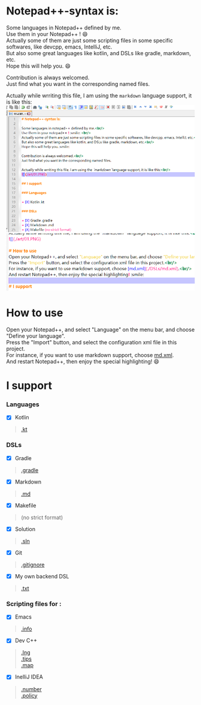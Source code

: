 # Notepad++-syntax is:

Some languages in Notepad++ defined by me.<br/>
Use them in your Notepad++ ! :smile: <br/>
Actually some of them are just some scripting files in some specific softwares, like devcpp, emacs, IntelliJ, etc.<br/>
But also some great languages like kotlin, and DSLs like gradle, markdown, etc.<br/>
Hope this will help you. :smile:

Contribution is always welcomed.<br/>
Just find what you want in the corresponding named files.

Actually while wrriting this file, I am using the `markdown`  language support, it is like this:<br/>
![](./art/01.PNG)
![](./art/02.PNG)

# How to use
Open your Notepad++, and select "Language" on the menu bar, and choose "Define your language".<br/>
Press the "Import" button, and select the configuration xml file in this project.<br/>
For instance, if you want to use markdown support, choose [md.xml](./DSLs/md.xml).<br/>
And restart Notepad++, then enjoy the special highlighting! :smile:

# I support

### Languages

+ [X] Kotlin

> [.kt](./languages/kt.xml)

### DSLs

+ [X] Gradle
> [.gradle](./DSLs/gradle.xml)

+ [X] Markdown
> [.md](./DSLs/md.xml)

+ [X] Makefile
> (no strict format)

+ [X] Solution
> [.sln](./DSLs/sln.xml)

+ [X] Git
> [.gitignore](./DSLs/gitignore.xml)

+ [X] My own backend DSL
> [.txt](./DSLs/txt.xml)

### Scripting files for :

+ [X] Emacs
> [.info](./scripting/emacs/info.xml)

+ [X] Dev C++
> [.lng](./scripting/devcpp/lng.xml) <br/>
[.tips](./scripting/devcpp/tips.xml) <br/>
[.map](./scripting/devcpp/map.xml)

+ [X] InelliJ IDEA
> [.number](./scripting/intellij/number.xml) <br/>
[.policy](./scripting/intellij/policy.xml)
